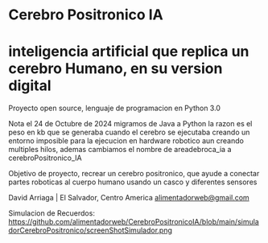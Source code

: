 # Cerebro Positronico IA 
# inteligencia artificial que replica un cerebro Humano, en su version digital
Proyecto open source, lenguaje de programacion en Python 3.0

Nota el  24 de Octubre de 2024 migramos de Java a Python la razon es el peso en kb que se generaba cuando el cerebro se ejecutaba creando un entorno imposible para la ejecucion en hardware robotico aun creando multiples hilos, ademas cambiamos el nombre de areadebroca_ia a cerebroPositronico_IA

Objetivo de proyecto, recrear un cerebro positronico, que ayude a conectar partes roboticas al cuerpo humano usando un casco y diferentes sensores
 
David Arriaga | El Salvador, Centro America alimentadorweb@gmail.com

Simulacion de Recuerdos:
https://github.com/alimentadorweb/CerebroPositronicoIA/blob/main/simuladorCerebroPositronico/screenShotSimulador.png
